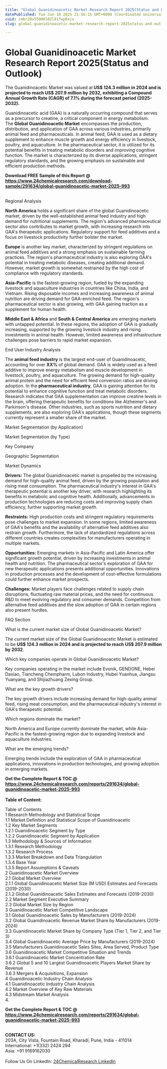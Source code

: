 ```yaml
---
title: "Global Guanidinoacetic Market Research Report 2025(Status and Outlook)"
datePublished: Tue Jun 10 2025 21:56:15 GMT+0000 (Coordinated Universal Time)
cuid: cmbr28v55000102l81fwp6xjx
slug: global-guanidinoacetic-market-research-report-2025status-and-outlook

---
```


# Global Guanidinoacetic Market Research Report 2025(Status and Outlook)

<p>The Guanidinoacetic Market was valued at<strong> US$ 124.3 million in 2024 and is projected to reach US$ 207.9 million by 2032, exhibiting a Compound Annual Growth Rate (CAGR) of 7.1% during the forecast period (2025-2032).</strong></p><p>
</p><p>Guanidinoacetic acid (GAA) is a naturally occurring compound that serves as a precursor to creatine, a critical component in energy metabolism. The <strong>Global Guanidinoacetic Market</strong> encompasses the production, distribution, and application of GAA across various industries, primarily animal feed and pharmaceuticals. In animal feed, GAA is used as a dietary supplement to enhance muscle growth and energy efficiency in livestock, poultry, and aquaculture. In the pharmaceutical sector, it is utilized for its potential benefits in treating metabolic disorders and improving cognitive function. The market is characterized by its diverse applications, stringent regulatory standards, and the growing emphasis on sustainable and efficient production methods.</p><div><b>Download FREE Sample of this Report @ 
            <a href="https://www.24chemicalresearch.com/download-sample/291634/global-guanidinoacetic-market-2025-993">
            https://www.24chemicalresearch.com/download-sample/291634/global-guanidinoacetic-market-2025-993</a></b></div><br><p>
Regional Analysis</p><p>
</p><p><strong>North America</strong> holds a significant share of the global Guanidinoacetic market, driven by the well-established animal feed industry and high demand for nutritional supplements. The region's advanced pharmaceutical sector also contributes to market growth, with increasing research into GAA's therapeutic applications. Regulatory support for feed additives and a focus on livestock productivity further bolster the market.</p><p>
</p><p><strong>Europe</strong> is another key market, characterized by stringent regulations on animal feed additives and a strong emphasis on sustainable farming practices. The region's pharmaceutical industry is also exploring GAA's potential in treating metabolic diseases, creating additional demand. However, market growth is somewhat restrained by the high cost of compliance with regulatory standards.</p><p>
</p><p><strong>Asia-Pacific</strong> is the fastest-growing region, fueled by the expanding livestock and aquaculture industries in countries like China, India, and Vietnam. Rising disposable incomes and increasing awareness of animal nutrition are driving demand for GAA-enriched feed. The region's pharmaceutical sector is also growing, with GAA gaining traction as a supplement for human health.</p><p>
</p><p><strong>Middle East &amp; Africa</strong> and <strong>South &amp; Central America</strong> are emerging markets with untapped potential. In these regions, the adoption of GAA is gradually increasing, supported by the growing livestock industry and rising investments in animal health. However, limited awareness and infrastructure challenges pose barriers to rapid market expansion.</p><p>
End User Industry Analysis</p><p>
</p><p>The <strong>animal feed industry</strong> is the largest end-user of Guanidinoacetic, accounting for over <strong>XX%</strong> of global demand. GAA is widely used as a feed additive to improve energy metabolism and muscle development in livestock, poultry, and aquaculture. The growing demand for high-quality animal protein and the need for efficient feed conversion ratios are driving adoption. In the <strong>pharmaceutical industry</strong>, GAA is gaining attention for its potential to enhance cognitive function and treat metabolic disorders. Research indicates that GAA supplementation can improve creatine levels in the brain, offering therapeutic benefits for conditions like Alzheimer's and Parkinson's disease. Other industries, such as sports nutrition and dietary supplements, are also exploring GAA's applications, though these segments currently represent a smaller share of the market.</p><p>
Market Segmentation (by Application)</p><p>
</p><p>
Market Segmentation (by Type)</p><p>
</p><p>
Key Company</p><p>
</p><p>
Geographic Segmentation</p><p>
</p><p>
Market Dynamics</p><p>
</p><p><strong>Drivers:</strong> The global Guanidinoacetic market is propelled by the increasing demand for high-quality animal feed, driven by the growing population and rising meat consumption. The pharmaceutical industry's interest in GAA's therapeutic potential is another key driver, with research highlighting its benefits in metabolic and cognitive health. Additionally, advancements in production technologies are reducing costs and improving supply chain efficiency, further supporting market growth.</p><p>
</p><p><strong>Restraints:</strong> High production costs and stringent regulatory requirements pose challenges to market expansion. In some regions, limited awareness of GAA's benefits and the availability of alternative feed additives also restrain growth. Furthermore, the lack of standardized regulations across different countries creates complexities for manufacturers operating in multiple markets.</p><p>
</p><p><strong>Opportunities:</strong> Emerging markets in Asia-Pacific and Latin America offer significant growth potential, driven by increasing investments in animal health and nutrition. The pharmaceutical sector's exploration of GAA for new therapeutic applications presents additional opportunities. Innovations in production processes and the development of cost-effective formulations could further enhance market prospects.</p><p>
</p><p><strong>Challenges:</strong> Market players face challenges related to supply chain disruptions, fluctuating raw material prices, and the need for continuous R&amp;D to meet evolving regulatory and consumer demands. Competition from alternative feed additives and the slow adoption of GAA in certain regions also present hurdles.</p><p>
FAQ Section</p><p>
What is the current market size of Global Guanidinoacetic Market?</p><p>
</p><p>The current market size of the Global Guanidinoacetic Market is estimated to be <strong>US$ 124.3 million in 2024 and is projected to reach US$ 207.9 million by 2032</strong>.</p><p>
Which key companies operate in Global Guanidinoacetic Market?</p><p>
</p><p>Key companies operating in the market include Evonik, GENDONE, Hebei Daxiao, Tiancheng Chempharm, Lubon Industry, Hubei Yuanhua, Jiangsu Yuanyang, and Shijiazhuang Zexing Group.</p><p>
What are the key growth drivers?</p><p>
</p><p>The key growth drivers include increasing demand for high-quality animal feed, rising meat consumption, and the pharmaceutical industry's interest in GAA's therapeutic potential.</p><p>
Which regions dominate the market?</p><p>
</p><p>North America and Europe currently dominate the market, while Asia-Pacific is the fastest-growing region due to expanding livestock and aquaculture industries.</p><p>
What are the emerging trends?</p><p>
</p><p>Emerging trends include the exploration of GAA in pharmaceutical applications, innovations in production technologies, and growing adoption in emerging markets.</p>

<div><b>Get the Complete Report & TOC @ 
            <a href="https://www.24chemicalresearch.com/reports/291634/global-guanidinoacetic-market-2025-993">
            https://www.24chemicalresearch.com/reports/291634/global-guanidinoacetic-market-2025-993</a></b></div><br>
            <b>Table of Content:</b><p>Table of Contents<br />
1 Research Methodology and Statistical Scope<br />
1.1 Market Definition and Statistical Scope of Guanidinoacetic<br />
1.2 Key Market Segments<br />
1.2.1 Guanidinoacetic Segment by Type<br />
1.2.2 Guanidinoacetic Segment by Application<br />
1.3 Methodology & Sources of Information<br />
1.3.1 Research Methodology<br />
1.3.2 Research Process<br />
1.3.3 Market Breakdown and Data Triangulation<br />
1.3.4 Base Year<br />
1.3.5 Report Assumptions & Caveats<br />
2 Guanidinoacetic Market Overview<br />
2.1 Global Market Overview<br />
2.1.1 Global Guanidinoacetic Market Size (M USD) Estimates and Forecasts (2019-2030)<br />
2.1.2 Global Guanidinoacetic Sales Estimates and Forecasts (2019-2030)<br />
2.2 Market Segment Executive Summary<br />
2.3 Global Market Size by Region<br />
3 Guanidinoacetic Market Competitive Landscape<br />
3.1 Global Guanidinoacetic Sales by Manufacturers (2019-2024)<br />
3.2 Global Guanidinoacetic Revenue Market Share by Manufacturers (2019-2024)<br />
3.3 Guanidinoacetic Market Share by Company Type (Tier 1, Tier 2, and Tier 3)<br />
3.4 Global Guanidinoacetic Average Price by Manufacturers (2019-2024)<br />
3.5 Manufacturers Guanidinoacetic Sales Sites, Area Served, Product Type<br />
3.6 Guanidinoacetic Market Competitive Situation and Trends<br />
3.6.1 Guanidinoacetic Market Concentration Rate<br />
3.6.2 Global 5 and 10 Largest Guanidinoacetic Players Market Share by Revenue<br />
3.6.3 Mergers & Acquisitions, Expansion<br />
4 Guanidinoacetic Industry Chain Analysis<br />
4.1 Guanidinoacetic Industry Chain Analysis<br />
4.2 Market Overview of Key Raw Materials<br />
4.3 Midstream Market Analysis<br />
4.</p>

<div><b>Get the Complete Report & TOC @ 
            <a href="https://www.24chemicalresearch.com/reports/291634/global-guanidinoacetic-market-2025-993">
            https://www.24chemicalresearch.com/reports/291634/global-guanidinoacetic-market-2025-993</a></b></div><br>

<b>CONTACT US:</b><br>
            203A, City Vista, Fountain Road, Kharadi, Pune, India - 411014<br>
            International: +1(332) 2424 294<br>
            Asia: +91 9169162030 <br><br>
            Follow Us On LinkedIn: <a href="https://www.linkedin.com/company/24chemicalresearch/">24ChemicalResearch LinkedIn</a>